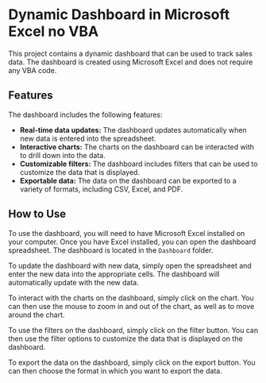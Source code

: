 # Dynamic Dashboard in Microsoft Excel no VBA

This project contains a dynamic dashboard that can be used to track sales data. The dashboard is created using Microsoft Excel and does not require any VBA code.

## Features

The dashboard includes the following features:

* **Real-time data updates:** The dashboard updates automatically when new data is entered into the spreadsheet.
* **Interactive charts:** The charts on the dashboard can be interacted with to drill down into the data.
* **Customizable filters:** The dashboard includes filters that can be used to customize the data that is displayed.
* **Exportable data:** The data on the dashboard can be exported to a variety of formats, including CSV, Excel, and PDF.

## How to Use

To use the dashboard, you will need to have Microsoft Excel installed on your computer. Once you have Excel installed, you can open the dashboard spreadsheet. The dashboard is located in the `Dashboard` folder.

To update the dashboard with new data, simply open the spreadsheet and enter the new data into the appropriate cells. The dashboard will automatically update with the new data.

To interact with the charts on the dashboard, simply click on the chart. You can then use the mouse to zoom in and out of the chart, as well as to move around the chart.

To use the filters on the dashboard, simply click on the filter button. You can then use the filter options to customize the data that is displayed on the dashboard.

To export the data on the dashboard, simply click on the export button. You can then choose the format in which you want to export the data.
